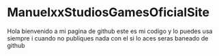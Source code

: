 # ManuelxxStudiosGamesOficialSite
Hola bienvenido a mi pagina de github
este es mi codigo y lo puedes usa siempre i cuando no publiques nada con el si lo aces seras baneado de github
